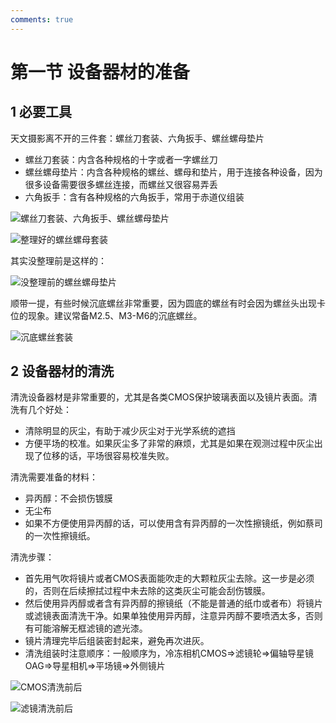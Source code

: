 ```yaml
---
comments: true
---
```


# 第一节 设备器材的准备

## 1 必要工具

天文摄影离不开的三件套：螺丝刀套装、六角扳手、螺丝螺母垫片

- 螺丝刀套装：内含各种规格的十字或者一字螺丝刀
- 螺丝螺母垫片：内含各种规格的螺丝、螺母和垫片，用于连接各种设备，因为很多设备需要很多螺丝连接，而螺丝又很容易弄丢
- 六角扳手：含有各种规格的六角扳手，常用于赤道仪组装

![螺丝刀套装、六角扳手、螺丝螺母垫片](https://lfs.zhenhuang.site/images/20241030111508-2024-10-30-11-15-10.png)

![整理好的螺丝螺母套装](https://lfs.zhenhuang.site/images/20241030111748-2024-10-30-11-17-50.png)

其实没整理前是这样的：

![没整理前的螺丝螺母垫片](https://lfs.zhenhuang.site/images/20241030111909-2024-10-30-11-19-11.png)

顺带一提，有些时候沉底螺丝非常重要，因为圆底的螺丝有时会因为螺丝头出现卡位的现象。建议常备M2.5、M3-M6的沉底螺丝。

![沉底螺丝套装](https://lfs.zhenhuang.site/images/20241107111710-2024-11-07-11-17-12.png)

## 2 设备器材的清洗

清洗设备器材是非常重要的，尤其是各类CMOS保护玻璃表面以及镜片表面。清洗有几个好处：

- 清除明显的灰尘，有助于减少灰尘对于光学系统的遮挡
- 方便平场的校准。如果灰尘多了非常的麻烦，尤其是如果在观测过程中灰尘出现了位移的话，平场很容易校准失败。

清洗需要准备的材料：

- 异丙醇：不会损伤镀膜
- 无尘布
- 如果不方便使用异丙醇的话，可以使用含有异丙醇的一次性擦镜纸，例如蔡司的一次性擦镜纸。

清洗步骤：

- 首先用气吹将镜片或者CMOS表面能吹走的大颗粒灰尘去除。这一步是必须的，否则在后续擦拭过程中未去除的这类灰尘可能会刮伤镀膜。
- 然后使用异丙醇或者含有异丙醇的擦镜纸（不能是普通的纸巾或者布）将镜片或滤镜表面清洗干净。如果单独使用异丙醇，注意异丙醇不要喷洒太多，否则有可能溶解无框滤镜的遮光漆。
- 镜片清理完毕后组装密封起来，避免再次进灰。
- 清洗组装时注意顺序：一般顺序为，冷冻相机CMOS⇒滤镜轮⇒偏轴导星镜OAG⇒导星相机⇒平场镜⇒外侧镜片

![CMOS清洗前后](https://lfs.zhenhuang.site/images/20241030112407-2024-10-30-11-24-08.png)

![滤镜清洗前后](https://lfs.zhenhuang.site/images/20241030112624-2024-10-30-11-26-25.png)
